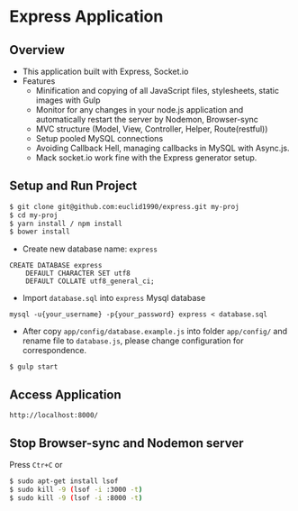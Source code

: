 # Express Application

## Overview
- This application built with Express, Socket.io
- Features
  - Minification and copying of all JavaScript files, stylesheets, static images with Gulp
  - Monitor for any changes in your node.js application and automatically restart the server by Nodemon, Browser-sync
  - MVC structure (Model, View, Controller, Helper, Route(restful))
  - Setup pooled MySQL connections
  - Avoiding Callback Hell, managing callbacks in MySQL with Async.js.
  - Mack socket.io work fine with the Express generator setup.

## Setup and Run Project

```bash
$ git clone git@github.com:euclid1990/express.git my-proj
$ cd my-proj
$ yarn install / npm install
$ bower install
```

- Create new database name: `express`

```
CREATE DATABASE express
    DEFAULT CHARACTER SET utf8
    DEFAULT COLLATE utf8_general_ci;
```

- Import `database.sql` into `express` Mysql database

```
mysql -u{your_username} -p{your_password} express < database.sql
```

- After copy `app/config/database.example.js` into folder `app/config/` and rename file to `database.js`, please change configuration for correspondence.

```
$ gulp start
```

## Access Application

```
http://localhost:8000/
```

## Stop Browser-sync and Nodemon server

Press `Ctr+C` or

```bash
$ sudo apt-get install lsof
$ sudo kill -9 (lsof -i :3000 -t)
$ sudo kill -9 (lsof -i :8000 -t)
```